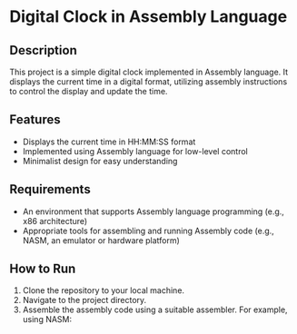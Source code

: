 # Digital Clock in Assembly Language

## Description
This project is a simple digital clock implemented in Assembly language. It displays the current time in a digital format, utilizing assembly instructions to control the display and update the time.

## Features
- Displays the current time in HH:MM:SS format
- Implemented using Assembly language for low-level control
- Minimalist design for easy understanding

## Requirements
- An environment that supports Assembly language programming (e.g., x86 architecture)
- Appropriate tools for assembling and running Assembly code (e.g., NASM, an emulator or hardware platform)

## How to Run
1. Clone the repository to your local machine.
2. Navigate to the project directory.
3. Assemble the assembly code using a suitable assembler. For example, using NASM:
